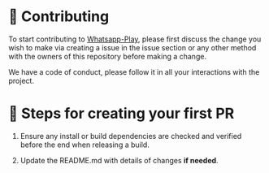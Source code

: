 # :memo: Contributing

To start contributing to [Whatsapp-Play](https://github.com/rpotter12/whatsapp-play), please first discuss the change you wish to make via creating a issue 
in the issue section or any other method with the owners of this repository before making a change. 

We have a code of conduct, please follow it in all your interactions with the project.

# :rocket: Steps for creating your first PR

1. Ensure any install or build dependencies are checked and verified before the end when releasing a build.<br />

2. Update the README.md with details of changes **if needed**.<br />
